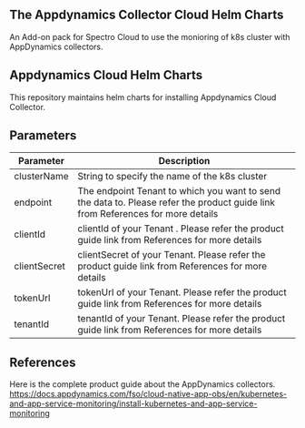 ## The Appdynamics Collector Cloud Helm Charts
An Add-on pack for Spectro Cloud to use the monioring of k8s cluster with AppDynamics collectors.

## Appdynamics Cloud Helm Charts
This repository maintains helm charts for installing Appdynamics Cloud Collector.

## Parameters
| Parameter | Description |
|-----------|-------------|
| clusterName | String to specify the name of the k8s cluster |
| endpoint | The endpoint Tenant to which you want to send the data to. Please refer the product guide link from References for more details |
| clientId | clientId of your Tenant . Please refer the product guide link from References for more details  | 
| clientSecret | clientSecret of your Tenant. Please refer the product guide link from References for more details  | 
| tokenUrl | tokenUrl of your Tenant. Please refer the product guide link from References for more details  | 
| tenantId | tenantId of your Tenant. Please refer the product guide link from References for more details  | 


## References
Here is the complete product guide about the AppDynamics collectors.
https://docs.appdynamics.com/fso/cloud-native-app-obs/en/kubernetes-and-app-service-monitoring/install-kubernetes-and-app-service-monitoring